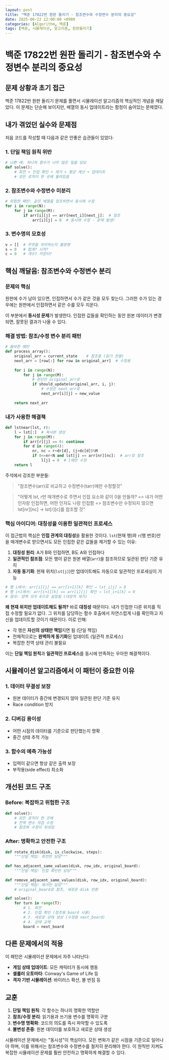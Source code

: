 ```yaml
---
layout: post
title: "백준 17822번 원판 돌리기 - 참조변수와 수정변수 분리의 중요성"
date: 2025-06-22 12:00:00 +0900
categories: [Algorithm, 백준]
tags: [백준, 시뮬레이션, 알고리즘, 원판돌리기]
---
```


# 백준 17822번 원판 돌리기 - 참조변수와 수정변수 분리의 중요성

## 문제 상황과 초기 접근

백준 17822번 원판 돌리기 문제를 풀면서 시뮬레이션 알고리즘의 핵심적인 개념을 깨달았다. 이 문제는 단순해 보이지만, 배열의 동시 업데이트라는 함정이 숨어있는 문제였다.

## 내가 겪었던 실수와 문제점

처음 코드를 작성할 때 다음과 같은 안좋은 습관들이 있었다:

### 1. 단일 책임 원칙 위반
```python
# 나쁜 예: 하나의 함수가 너무 많은 일을 담당
def solve():
    # 회전 + 인접 확인 + 제거 + 평균 계산 + 업데이트
    # 모든 로직이 한 곳에 몰려있음
```

### 2. 참조변수와 수정변수 미분리
```python
# 위험한 패턴: 같은 배열을 참조하면서 동시에 수정
for i in range(N):
    for j in range(M):
        if arr[i][j] == arr[next_i][next_j]:  # 참조
            arr[i][j] = 0  # 동시에 수정 - 문제 발생!
```

### 3. 변수명의 모호성
```python
v = []  # 무엇을 의미하는지 불분명
s = 0   # 합계? 시작? 
c = 0   # 개수? 카운터?
```

## 핵심 깨달음: 참조변수와 수정변수 분리

### 문제의 핵심
원판에 수가 남아 있으면, 인접하면서 수가 같은 것을 모두 찾는다. 그러한 수가 있는 경우에는 원판에서 인접하면서 같은 수를 모두 지운다.

이 부분에서 **동시성 문제**가 발생한다. 인접한 값들을 확인하는 동안 원본 데이터가 변경되면, 잘못된 결과가 나올 수 있다.

### 해결 방법: 참조/수정 변수 분리 패턴

```python
# 올바른 패턴
def process_array():
    original_arr = current_state    # 참조용 (읽기 전용)
    next_arr = [row[:] for row in original_arr]  # 수정용
    
    for i in range(N):
        for j in range(M):
            # 판단은 original_arr로
            if should_update(original_arr, i, j):
                # 수정은 next_arr로
                next_arr[i][j] = new_value
    
    return next_arr
```

### 내가 사용한 해결책

```python
def lstnear(lst, r):
    l = lst[:]  # 복사본 생성
    for j in range(M):
        if arr[r][j] == 0: continue
        for d in range(4):
            nr, nc = r+dr[d], (j+dc[d])%M
            if 0<=nr<N and lst[j] == arr[nr][nc]:  # arr로 참조
                l[j] = 0  # l에만 수정
    return l
```

주석에서 강조한 부분들:
> "참조변수(arr)로 비교하고 수정변수(tarr)에만 수정할것"

> "어떻게 lst, r만 매개변수로 주면서 인접 요소와 같이 0을 만들까? => 내가 어떤 인자랑 인접하면, 어떤 인자도 나랑 인접함 => 참조변수만 수정되지 않으면 lst[nr][nc] -> lst[r][c]를 참조할 것"

### 핵심 아이디어: 대칭성을 이용한 일관적인 프로세스

이 접근법의 핵심은 **인접 관계의 대칭성**을 활용한 것이다. `lst`(현재 행)와 `r`(행 번호)만을 매개변수로 받으면서도 모든 인접한 같은 값들을 제거할 수 있는 이유:

1. **대칭성 원리**: A가 B와 인접하면, B도 A와 인접하다
2. **일관적인 참조점**: 모든 행이 같은 원본 배열(`arr`)을 참조하므로 일관된 판단 기준 유지  
3. **자동 동기화**: 현재 위치(`lst[j]`)만 업데이트해도 자동으로 일관적인 프로세싱이 가능

```python
# 행 i에서: arr[i][j] == arr[i+1][k] 확인 → lst_i[j] = 0
# 행 i+1에서: arr[i+1][k] == arr[i][j] 확인 → lst_i+1[k] = 0
# 결과: 양쪽 모두 0으로 설정됨 (대칭적 제거)
```

**왜 현재 위치만 업데이트해도 될까?**
바로 **대칭성** 때문이다. 내가 인접한 다른 위치를 직접 수정할 필요가 없다. 그 위치를 담당하는 함수 호출에서 자연스럽게 나를 확인하고 자신을 업데이트할 것이기 때문이다. 이로 인해:

- 각 행은 **자신의 상태만 책임**지면 됨 (단일 책임)
- 전체적으로는 **완벽하게 동기화**된 업데이트 (일관적 프로세스)
- 복잡한 전역 상태 관리 불필요

이는 **단일 책임 원칙**과 **일관적인 프로세스**를 동시에 만족하는 우아한 해결책이다.

## 시뮬레이션 알고리즘에서 이 패턴이 중요한 이유

### 1. 데이터 무결성 보장
- 원본 데이터가 중간에 변경되지 않아 일관된 판단 기준 유지
- Race condition 방지

### 2. 디버깅 용이성
- 어떤 시점의 데이터를 기준으로 판단했는지 명확
- 중간 상태 추적 가능

### 3. 함수의 예측 가능성
- 입력이 같으면 항상 같은 출력 보장
- 부작용(side effect) 최소화

## 개선된 코드 구조

### Before: 복잡하고 위험한 구조
```python
def solve():
    # 모든 로직이 한 곳에
    # 전역 변수 직접 수정
    # 참조와 수정이 뒤섞임
```

### After: 명확하고 안전한 구조
```python
def rotate_disk(disk, is_clockwise, steps):
    """단일 책임: 회전만 담당"""
    
def has_adjacent_same_values(disk, row_idx, original_board):
    """단일 책임: 인접 확인만 담당"""
    
def remove_adjacent_same_values(disk, row_idx, original_board):
    """단일 책임: 제거만 담당"""
    # original_board로 참조, 새로운 disk 반환

def solve():
    for turn in range(T):
        # 1. 회전
        # 2. 인접 확인 (참조용 board 사용)
        # 3. 새로운 상태 생성 (수정용 next_board)
        # 4. 상태 교체
        board = next_board
```

## 다른 문제에서의 적용

이 패턴은 시뮬레이션 문제에서 자주 나타난다:

- **게임 상태 업데이트**: 모든 캐릭터가 동시에 행동
- **셀룰러 오토마타**: Conway's Game of Life 등
- **격자 기반 시뮬레이션**: 바이러스 확산, 불 번짐 등

## 교훈

1. **단일 책임 원칙**: 각 함수는 하나의 명확한 역할만
2. **참조/수정 분리**: 읽기용과 쓰기용 변수를 명확히 구분
3. **변수명 명확화**: 코드의 의도를 즉시 파악할 수 있도록
4. **불변성 존중**: 원본 데이터를 보호하고 새로운 상태 생성

시뮬레이션 문제에서는 "동시성"이 핵심이다. 모든 변화가 같은 시점을 기준으로 일어나야 하며, 이를 위해서는 참조변수와 수정변수를 철저히 분리해야 한다. 이 원칙만 지켜도 복잡한 시뮬레이션 문제를 훨씬 안전하고 명확하게 해결할 수 있다.
